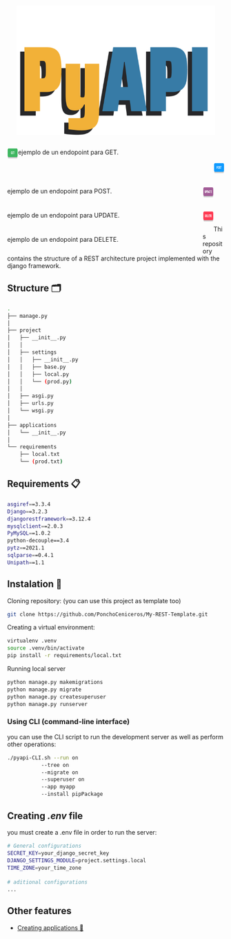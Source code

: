 <p align="center">
  <img width="460" height="300" src=".imgs/pyapi-logo.png">
</p>


<p align="left" style="float: left; width: 5%;">
	<img width="45" height="25" src=".imgs/GET.png">
	<p style="float: left; width: 90%;">
		ejemplo de un endopoint para GET. 
	</p>
</p>
<br/>
<br/>

<p align="left" style="float: left; width: 5%;">
	<img width="45" height="25" src=".imgs/POST.png">
	<p style="float: left; width: 90%;">
		ejemplo de un endopoint para POST. 
	</p>
</p>
<br/>
<br/>

<p align="left" style="float: left; width: 5%;">
	<img width="45" height="25" src=".imgs/UPDATE.png">
	<p style="float: left; width: 90%;">
		ejemplo de un endopoint para UPDATE. 
	</p>
</p>
<br/>
<br/>

<p align="left" style="float: left; width: 5%;">
	<img width="45" height="25" src=".imgs/DELETE.png">
	<p style="float: left; width: 90%;">
		ejemplo de un endopoint para DELETE. 
	</p>
</p>
<br/>
<br/>

This repository contains the structure of a REST architecture project implemented with the django framework. 


## Structure 🗂
```Bash
.
├── manage.py
│
├── project
│   ├── __init__.py
│   │
│   ├── settings
│   │   ├── __init__.py
│   │   ├── base.py
│   │   ├── local.py
│   │   └── (prod.py)
│   │
│   ├── asgi.py
│   ├── urls.py
│   └── wsgi.py
│
├── applications
│   └── __init__.py
│
└── requirements
    ├── local.txt
    └── (prod.txt)    
```


## Requirements 📋
```Bash
asgiref==3.3.4
Django==3.2.3
djangorestframework==3.12.4
mysqlclient==2.0.3
PyMySQL==1.0.2
python-decouple==3.4
pytz==2021.1
sqlparse==0.4.1
Unipath==1.1
```

## Instalation 🔧

Cloning repository: (you can use this project as template too)
```Bash
git clone https://github.com/PonchoCeniceros/My-REST-Template.git
```

Creating a virtual environment:
```Bash
virtualenv .venv
source .venv/bin/activate
pip install -r requirements/local.txt
```

Running local server
```Bash
python manage.py makemigrations
python manage.py migrate
python manage.py createsuperuser
python manage.py runserver
```

### Using __CLI__ (command-line interface)
you can use the CLI script to run the development server as well as perform other operations:

```Bash
./pyapi-CLI.sh --run on
	       --tree on  
	       --migrate on
	       --superuser on
	       --app myapp
	       --install pipPackage
```

## Creating _.env_ file
you must create a .env file in order to run the server:

```Bash
# General configurations
SECRET_KEY=your_django_secret_key
DJANGO_SETTINGS_MODULE=project.settings.local
TIME_ZONE=your_time_zone

# aditional configurations
...
```

## Other features

* [Creating applications 📱](https://github.com/PonchoCeniceros/PyAPI/blob/master/API/applications)
